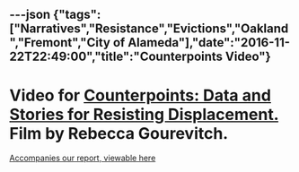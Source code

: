 ---json
{"tags":["Narratives","Resistance","Evictions","Oakland","Fremont","City of Alameda"],"date":"2016-11-22T22:49:00","title":"Counterpoints Video"}
---

Video for [Counterpoints: Data and Stories for Resisting Displacement.](http://www.antievictionmappingproject.net/alamedareport.html) Film by Rebecca Gourevitch. 
==================================================================================================================================================================

[Accompanies our report, viewable here](https://www.arcgis.com/apps/Cascade/index.html?appid=53bb2678ff2d41ff8f287cb7e84a6f4d)